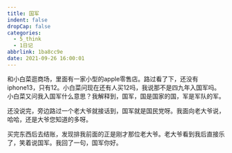 ```yaml
---
title: 国军
indent: false
dropCap: false
categories:
  - 5_think
  - 1日记
abbrlink: 1ba8cc9e
date: 2021-09-26 16:00:01
---
```


和小白菜逛商场，里面有一家小型的apple零售店。路过看了下，还没有iphone13，只有12。小白菜问现在还有人买12吗，我说那不是四九年入国军吗。小白菜又问我入国军什么意思？我解释到，国军，国是国家的国，军是军队的军。


还没说完，旁边路过一个老大爷就接话到，国军就是国民党呀。我面向老大爷说，哈哈，还是大爷您知道的多呀。

买完东西后去结账，发现排我前面的正是刚才那位老大爷。老大爷看到我后直接乐了，笑着说国军。我回了一句，国军你好。
